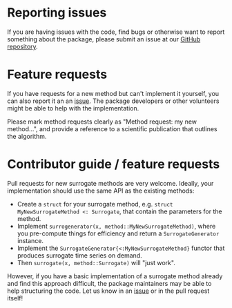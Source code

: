 # Reporting issues

If you are having issues with the code, find bugs or otherwise want to report something about the package,
please submit an issue at our [GitHub repository](https://github.com/JuliaDynamics/TimeseriesSurrogates.jl/issues). 

# Feature requests

If you have requests for a new method but can't implement it yourself, you can also report it an an [issue](https://github.com/JuliaDynamics/TimeseriesSurrogates.jl/issues). The package developers or other volunteers might be able to help with the implementation. 

Please mark method requests clearly as "Method request: my new method...", and provide a reference to a scientific publication that outlines the algorithm. 

# Contributor guide / feature requests

Pull requests for new surrogate methods are very welcome. Ideally, your implementation should use the same API as the existing methods: 

- Create a `struct` for your surrogate method, e.g. `struct MyNewSurrogateMethod <: Surrogate`, that contain the parameters for the method.
- Implement `surrogenerator(x, method::MyNewSurrogateMethod)`, where you pre-compute things for efficiency and return a `SurrogateGenerator` instance.
- Implement the `SurrogateGenerator{<:MyNewSurrogateMethod}` functor that produces surrogate time series on demand.
- Then `surrogate(x, method::Surrogate)` will "just work". 

However, if you have a basic implementation of a surrogate method already and find this approach difficult, the package maintainers may be able to help structuring the code. Let us know in an [issue](https://github.com/JuliaDynamics/TimeseriesSurrogates.jl/issues) or in the pull request itself!
